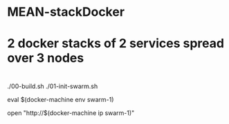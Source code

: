 # MEAN-stackDocker

# 2 docker stacks of 2 services spread over 3 nodes
#

./00-build.sh
./01-init-swarm.sh

eval $(docker-machine env swarm-1)

open "http://$(docker-machine ip swarm-1)"
